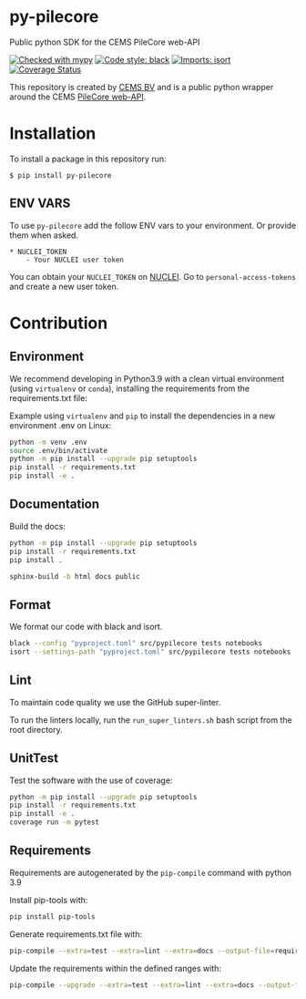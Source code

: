 # py-pilecore
Public python SDK for the CEMS PileCore web-API

[![Checked with mypy](https://www.mypy-lang.org/static/mypy_badge.svg)](http://mypy-lang.org/)
[![Code style: black](https://img.shields.io/badge/code%20style-black-000000.svg)](https://github.com/psf/black)
[![Imports: isort](https://img.shields.io/badge/%20imports-isort-%231674b1?style=flat&labelColor=ef8336)](https://pycqa.github.io/isort/)
[![Coverage Status](https://coveralls.io/repos/github/cemsbv/py-pilecore/badge.svg)](https://coveralls.io/github/cemsbv/py-pilecore)


This repository is created by [CEMS BV](https://cemsbv.nl/) and is a public python wrapper around the CEMS [PileCore web-API](https://nuclei.cemsbv.io/#/pilecore/api).

# Installation

To install a package in this repository run:

`$ pip install py-pilecore`


## ENV VARS

To use `py-pilecore` add the follow ENV vars to your environment. Or provide them when asked.

```
* NUCLEI_TOKEN
    - Your NUCLEI user token
```

You can obtain your `NUCLEI_TOKEN` on [NUCLEI](https://nuclei.cemsbv.io/#/). 
Go to `personal-access-tokens` and create a new user token.

# Contribution

## Environment

We recommend developing in Python3.9 with a clean virtual environment (using `virtualenv` or `conda`), installing the requirements from the requirements.txt file:

Example using `virtualenv` and `pip` to install the dependencies in a new environment .env on Linux:

```bash
python -m venv .env
source .env/bin/activate
python -m pip install --upgrade pip setuptools
pip install -r requirements.txt
pip install -e .
```

## Documentation

Build the docs:

```bash
python -m pip install --upgrade pip setuptools
pip install -r requirements.txt
pip install .

sphinx-build -b html docs public
```

## Format

We format our code with black and isort.

```bash
black --config "pyproject.toml" src/pypilecore tests notebooks
isort --settings-path "pyproject.toml" src/pypilecore tests notebooks
```

## Lint

To maintain code quality we use the GitHub super-linter.

To run the linters locally, run the `run_super_linters.sh` bash script from the root directory.

## UnitTest

Test the software with the use of coverage:

```bash
python -m pip install --upgrade pip setuptools
pip install -r requirements.txt
pip install -e .
coverage run -m pytest
```

## Requirements

Requirements are autogenerated by the `pip-compile` command with python 3.9

Install pip-tools with:

```bash
pip install pip-tools
```

Generate requirements.txt file with:

```bash
pip-compile --extra=test --extra=lint --extra=docs --output-file=requirements.txt pyproject.toml
```

Update the requirements within the defined ranges with:

```bash
pip-compile --upgrade --extra=test --extra=lint --extra=docs --output-file=requirements.txt pyproject.toml
```